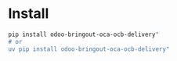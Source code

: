 # Install

```bash
pip install odoo-bringout-oca-ocb-delivery"
# or
uv pip install odoo-bringout-oca-ocb-delivery"
```
